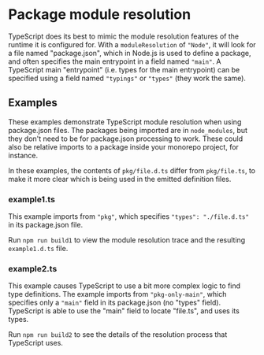 # Package module resolution

TypeScript does its best to mimic the module resolution features of the runtime it is configured for.
With a `moduleResolution` of `"Node"`, it will look for a file named "package.json", which in Node.js
is used to define a package, and often specifies the main entrypoint in a field named `"main"`.
A TypeScript main "entrypoint" (i.e. types for the main entrypoint) can be specified using a field named
`"typings"` or `"types"` (they work the same).

## Examples

These examples demonstrate TypeScript module resolution when using package.json files.
The packages being imported are in `node_modules`, but they don't need to be for package.json
processing to work.  These could also be relative imports to a package inside your monorepo project, 
for instance.

In these examples, the contents of `pkg/file.d.ts` differ from `pkg/file.ts`, 
to make it more clear which is being used in the emitted definition files.

### example1.ts

This example imports from `"pkg"`, which specifies `"types": "./file.d.ts"` in its package.json file.

Run `npm run build1` to view the module resolution trace and the resulting `example1.d.ts` file.

### example2.ts

This example causes TypeScript to use a bit more complex logic to find type definitions.
The example imports from `"pkg-only-main"`, which specifies only a `"main"` field in its package.json 
(no "types" field).  TypeScript is able to use the "main" field to locate "file.ts", and uses
its types.

Run `npm run build2` to see the details of the resolution process that TypeScript uses.
